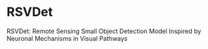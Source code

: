 # RSVDet
RSVDet: Remote Sensing Small Object Detection Model Inspired by Neuronal Mechanisms in Visual Pathways
